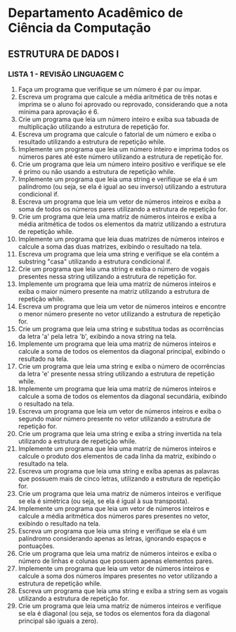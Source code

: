 # Departamento Acadêmico de Ciência da Computação
## ESTRUTURA DE DADOS I
### LISTA 1 - REVISÃO LINGUAGEM C

1. Faça um programa que verifique se um número é par ou ímpar.
2. Escreva um programa que calcule a média aritmética de três notas e imprima se o aluno foi aprovado ou reprovado, considerando que a nota mínima para aprovação é 6.
3. Crie um programa que leia um número inteiro e exiba sua tabuada de multiplicação utilizando a estrutura de repetição for.
4. Escreva um programa que calcule o fatorial de um número e exiba o resultado utilizando a estrutura de repetição while.
5. Implemente um programa que leia um número inteiro e imprima todos os números pares até este número utilizando a estrutura de repetição for.
6. Crie um programa que leia um número inteiro positivo e verifique se ele é primo ou não usando a estrutura de repetição while.
7. Implemente um programa que leia uma string e verifique se ela é um palíndromo (ou seja, se ela é igual ao seu inverso) utilizando a estrutura condicional if.
8. Escreva um programa que leia um vetor de números inteiros e exiba a soma de todos os números pares utilizando a estrutura de repetição for.
9. Crie um programa que leia uma matriz de números inteiros e exiba a média aritmética de todos os elementos da matriz utilizando a estrutura de repetição while.
10. Implemente um programa que leia duas matrizes de números inteiros e calcule a soma das duas matrizes, exibindo o resultado na tela.
11. Escreva um programa que leia uma string e verifique se ela contém a substring "casa" utilizando a estrutura condicional if.
12. Crie um programa que leia uma string e exiba o número de vogais presentes nessa string utilizando a estrutura de repetição for.
13. Implemente um programa que leia uma matriz de números inteiros e exiba o maior número presente na matriz utilizando a estrutura de repetição while.
14. Escreva um programa que leia um vetor de números inteiros e encontre o menor número presente no vetor utilizando a estrutura de repetição for.
15. Crie um programa que leia uma string e substitua todas as ocorrências da letra 'a' pela letra 'b', exibindo a nova string na tela.
16. Implemente um programa que leia uma matriz de números inteiros e calcule a soma de todos os elementos da diagonal principal, exibindo o resultado na tela.
17. Crie um programa que leia uma string e exiba o número de ocorrências da letra 'e' presente nessa string utilizando a estrutura de repetição while.
18. Implemente um programa que leia uma matriz de números inteiros e calcule a soma de todos os elementos da diagonal secundária, exibindo o resultado na tela.
19. Escreva um programa que leia um vetor de números inteiros e exiba o segundo maior número presente no vetor utilizando a estrutura de repetição for.
20. Crie um programa que leia uma string e exiba a string invertida na tela utilizando a estrutura de repetição while.
21. Implemente um programa que leia uma matriz de números inteiros e calcule o produto dos elementos de cada linha da matriz, exibindo o resultado na tela.
22. Escreva um programa que leia uma string e exiba apenas as palavras que possuem mais de cinco letras, utilizando a estrutura de repetição for.
23. Crie um programa que leia uma matriz de números inteiros e verifique se ela é simétrica (ou seja, se ela é igual à sua transposta).
24. Implemente um programa que leia um vetor de números inteiros e calcule a média aritmética dos números pares presentes no vetor, exibindo o resultado na tela.
25. Escreva um programa que leia uma string e verifique se ela é um palíndromo considerando apenas as letras, ignorando espaços e pontuações.
26. Crie um programa que leia uma matriz de números inteiros e exiba o número de linhas e colunas que possuem apenas elementos pares.
27. Implemente um programa que leia um vetor de números inteiros e calcule a soma dos números ímpares presentes no vetor utilizando a estrutura de repetição while.
28. Escreva um programa que leia uma string e exiba a string sem as vogais utilizando a estrutura de repetição for.
29. Crie um programa que leia uma matriz de números inteiros e verifique se ela é diagonal (ou seja, se todos os elementos fora da diagonal principal são iguais a zero).
